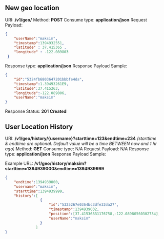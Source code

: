 New geo location
----------------------

URI: **/v1/geo/**
Method: **POST**
Consume type: **application/json**
Request Payload:

```json
{
    "userName":"maksim",
    "timestamp":1394932551,
    "latitude" : 37.415365 ,
    "longitude" : -122.089803
 }
```
Response type: **application/json**
Response Payload Sample:

```json
{
    "id":"5324fb6803647201bbbfe4da",
    "timestamp":1.39493261E9,
    "latitude":37.415363,
    "longitude":-122.089806,
    "userName":"maksim"
}
```
Response Status: **201 Created**

User Location History
---------------------
URI: **/v1/geo/history/{username}?starttime=123&endtime=234** *(starttime & endtime are optional. Default value will be a time BETWEEN now and 1 hr ago)*
Method: **GET**
Consume type: N/A
Request Payload: N/A
Response type: **application/json**
Response Payload Sample:

Example URL: **/v1/geo/history/maksim?starttime=1394939000&endtime=1394939999**

```json
{
    "endtime":1394939000,
    "username":"maksim",
    "starttime":1394939999,
    "history":[
                {
                    "id":"5325267e0364bc3dfe32da27",
                    "timestamp":1394939032,
                    "position":[37.41536331176758,-122.08980560302734],
                    "userName":"maksim"
                }
              ]
}
```











